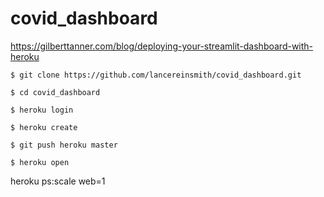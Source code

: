 # covid_dashboard

https://gilberttanner.com/blog/deploying-your-streamlit-dashboard-with-heroku

```
$ git clone https://github.com/lancereinsmith/covid_dashboard.git

$ cd covid_dashboard
```
```
$ heroku login

$ heroku create

$ git push heroku master

$ heroku open
```

heroku ps:scale web=1
